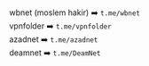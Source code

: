 wbnet (moslem hakir) ➡️ `t.me/wbnet`  
vpnfolder ➡️ `t.me/vpnfolder`  
azadnet ➡️ `t.me/azadnet`  
deamnet ➡️ `t.me/DeamNet`
